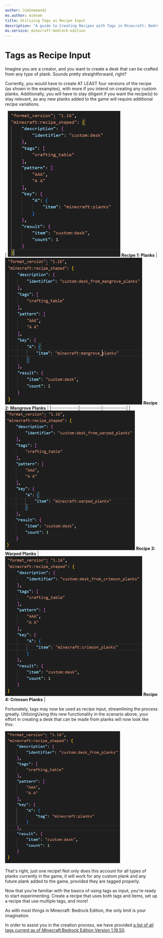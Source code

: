 ```yaml
---
author: JimSeaman42
ms.author: mikeam
title: Utilizing Tags as Recipe Input
description: "A guide to Creating Recipes with Tags in Minecraft: Bedrock Edition"
ms.service: minecraft-bedrock-edition
---
```


# Tags as Recipe Input

Imagine you are a creator, and you want to create a desk that can be crafted from any type of plank. Sounds pretty straightforward, right?

Currently, you would have to create AT LEAST four versions of the recipe (as shown in the examples), with more if you intend on creating any custom planks. Additionally, you will have to stay diligent if you want the recipe(s) to stay relevant, as any new planks added to the game will require additional recipe variations.

| ![Recipe using standard planks](../../../Media/Recipe_tags/Planks.png) **Recipe 1: Planks** | ![Recipe using mangrove planks](../../../Media/Recipe_tags/mangrove_planks.png) **Recipe 2: Mangrove Planks**  |
|--------------|-----------|------------|
|![Recipe using warped planks](../../../Media/Recipe_tags/Warped_planks.png) **Recipe 3: Warped Planks** | ![Recipe using crimson planks](../../../Media/Recipe_tags/Crimson_planks.png) **Recipe 4: Crimson Planks** |

Fortunately, tags may now be used as recipe input, streamlining the process greatly. UtilizingUsing this new functionality in the scenario above, your effort in creating a desk that can be made from planks will now look like this:

![Recipe using plank tag as input](../../../Media/Recipe_tags/Tagged_planks.png)

That's right, just one recipe! Not only does this account for all types of planks currently in the game, it will work for any custom plank and any future plank added to the game, provided they are tagged properly.

Now that you're familiar with the basics of using tags as input, you're ready to start experimenting. Create a recipe that uses both tags and items, set up a recipe that use multiple tags, and more!

 As with most things in Minecraft: Bedrock Edition, the only limit is your imagination.

In order to assist you in the creation process, we have provided [a list of all tags current as of Minecraft:Bedrock Edition Version 1.19.50](RecipeTagList.md).
